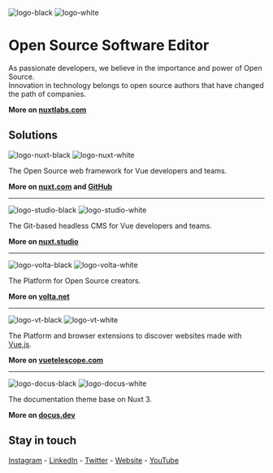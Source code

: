 ![logo-black](https://user-images.githubusercontent.com/4084277/212050243-721aa30f-a841-41f6-a1b0-0d5ce659b6ff.png#gh-light-mode-only)
![logo-white](https://user-images.githubusercontent.com/4084277/212050254-4c6c4482-65ad-4cb1-9024-117a5fc476c9.png#gh-dark-mode-only)

# Open Source Software Editor

As passionate developers, we believe in the importance and power of Open Source.  
Innovation in technology belongs to open source authors that have changed the path of companies.

**More on [nuxtlabs.com](https://nuxtlabs.com)**

## Solutions

![logo-nuxt-black](https://user-images.githubusercontent.com/4084277/212057350-ec6ba46e-3293-4cea-bdca-d52bb1a546cc.png#gh-light-mode-only)
![logo-nuxt-white](https://user-images.githubusercontent.com/4084277/212057307-37c41c69-3a1e-4b78-9955-39a2a0652ff3.png#gh-dark-mode-only)

The Open Source web framework for Vue developers and teams.

**More on [nuxt.com](https://nuxt.com) and [GitHub](https://github.com/nuxt)**

---

![logo-studio-black](https://user-images.githubusercontent.com/4084277/212058975-53783b58-ae5e-4ce6-af52-3bd7258c4a91.png#gh-light-mode-only)
![logo-studio-white](https://user-images.githubusercontent.com/4084277/212059006-b1df9b09-3da8-4c22-a262-fc7d65518990.png#gh-dark-mode-only)

The Git-based headless CMS for Vue developers and teams.

**More on [nuxt.studio](https://nuxt.studio)**

---

![logo-volta-black](https://user-images.githubusercontent.com/4084277/212059283-2ac103b1-5c68-4c3c-beb2-227e80bb91ae.png#gh-light-mode-only)
![logo-volta-white](https://user-images.githubusercontent.com/4084277/212059297-0e3f77b3-faab-428b-941f-7f915f770931.png#gh-dark-mode-only)


The Platform for Open Source creators.

**More on [volta.net](https://volta.net)**

---

![logo-vt-black](https://user-images.githubusercontent.com/4084277/212063179-7aa098ac-98aa-47a5-aa24-c033b2f4ee93.png#gh-light-mode-only)
![logo-vt-white](https://user-images.githubusercontent.com/4084277/212063200-2e25944a-c26a-48c1-8d22-40c522d063b0.png#gh-dark-mode-only)

The Platform and browser extensions to discover websites made with [Vue.js](https://vuejs.org).

**More on [vuetelescope.com](https://vuetelescope.com)**

---

![logo-docus-black](https://user-images.githubusercontent.com/4084277/212063411-4fcd2f2e-861f-49d6-8b42-a3cc8093e870.png#gh-light-mode-only)
![logo-docus-white](https://user-images.githubusercontent.com/4084277/212063478-73791f47-31ae-4c87-9480-a63076ed98a8.png#gh-dark-mode-only)


The documentation theme base on Nuxt 3.

**More on [docus.dev](https://docus.dev)**

## Stay in touch

[Instagram](https://www.instagram.com/nuxtlabs) - [LinkedIn](https://www.linkedin.com/company/nuxtlabs) - [Twitter](https://twitter.com/nuxtlabs) - [Website](https://nuxtlabs.com) - [YouTube](https://www.youtube.com/@NuxtLabs)

